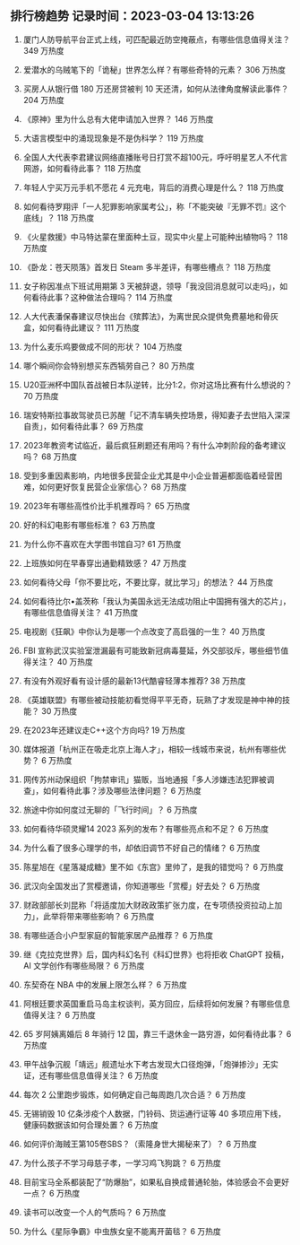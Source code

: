 
## 排行榜趋势 记录时间：2023-03-04 13:13:26
  
  1. 厦门人防导航平台正式上线，可匹配最近防空掩蔽点，有哪些信息值得关注？ 349 万热度
    
  2. 爱潜水的乌贼笔下的「诡秘」世界怎么样？有哪些奇特的元素？ 306 万热度
    
  3. 买房人从银行借 180 万还房贷被判 10 天还清，如何从法律角度解读此事件？ 204 万热度
    
  4. 《原神》里为什么总有大佬申请加入世界？ 146 万热度
    
  5. 大语言模型中的涌现现象是不是伪科学？ 119 万热度
    
  6. 全国人大代表李君建议网络直播账号日打赏不超100元，呼吁明星艺人不代言网游，如何看待此事？ 118 万热度
    
  7. 年轻人宁买万元手机不愿花 4 元充电，背后的消费心理是什么？ 118 万热度
    
  8. 如何看待罗翔评「一人犯罪影响家属考公」，称「不能突破『无罪不罚』这个底线」？ 118 万热度
    
  9. 《火星救援》中马特达蒙在里面种土豆，现实中火星上可能种出植物吗？ 118 万热度
    
  10. 《卧龙：苍天陨落》首发日 Steam 多半差评，有哪些槽点？ 118 万热度
    
  11. 女子称因准点下班试用期第 3 天被辞退，领导「我没回消息就可以走吗」，如何看待此事？这种做法合理吗？ 114 万热度
    
  12. 人大代表潘保春建议尽快出台《殡葬法》，为离世民众提供免费墓地和骨灰盒，如何看待此建议？ 111 万热度
    
  13. 为什么麦乐鸡要做成不同的形状？ 104 万热度
    
  14. 哪个瞬间你会特别想买东西犒劳自己？ 80 万热度
    
  15. U20亚洲杯中国队首战被日本队逆转，比分1:2，你对这场比赛有什么想说的？ 70 万热度
    
  16. 瑞安特斯拉事故驾驶员已苏醒「记不清车辆失控场景，得知妻子去世陷入深深自责」，如何看待此事？ 69 万热度
    
  17. 2023年教资考试临近，最后疯狂刷题还有用吗？有什么冲刺阶段的备考建议吗？ 68 万热度
    
  18. 受到多重因素影响，内地很多民营企业尤其是中小企业普遍都面临着经营困难，如何更好恢复民营企业家信心？ 68 万热度
    
  19. 2023年有哪些高性价比手机推荐吗？ 65 万热度
    
  20. 好的科幻电影有哪些标准？ 63 万热度
    
  21. 为什么你不喜欢在大学图书馆自习? 61 万热度
    
  22. 上班族如何在早春穿出通勤精致感？ 47 万热度
    
  23. 如何看待父母「你不要比吃，不要比穿，就比学习」的想法？ 44 万热度
    
  24. 如何看待比尔•盖茨称「我认为美国永远无法成功阻止中国拥有强大的芯片」，有哪些信息值得关注？ 41 万热度
    
  25. 电视剧《狂飙》中你认为是哪一个点改变了高启强的一生？ 40 万热度
    
  26. FBI 宣称武汉实验室泄漏最有可能致新冠病毒蔓延，外交部驳斥，哪些细节值得关注？ 40 万热度
    
  27. 有没有外观好看有设计感的最新13代酷睿轻薄本推荐? 38 万热度
    
  28. 《英雄联盟》有哪些被动技能初看觉得平平无奇，玩熟了才发现是神中神的技能？ 30 万热度
    
  29. 在2023年还建议走C++这个方向吗? 19 万热度
    
  30. 媒体报道「杭州正在吸走北京上海人才」，相较一线城市来说，杭州有哪些优势？ 6 万热度
    
  31. 网传苏州动保组织「拘禁审讯」猫贩，当地通报「多人涉嫌违法犯罪被调查」，如何看待此事？涉及哪些法律问题？ 6 万热度
    
  32. 旅途中你如何度过无聊的「飞行时间」？ 6 万热度
    
  33. 如何看待华硕灵耀14 2023 系列的发布？有哪些亮点和不足？ 6 万热度
    
  34. 为什么看了很多心理学的书，却依旧调节不好自己的情绪？ 6 万热度
    
  35. 陈星旭在《星落凝成糖》里不如《东宫》里帅了，是我的错觉吗？ 6 万热度
    
  36. 武汉向全国发出了赏樱邀请，你知道哪些「赏樱」好去处？ 6 万热度
    
  37. 财政部部长刘昆称「将适度加大财政政策扩张力度，在专项债投资拉动上加力」，此举将带来哪些影响？ 6 万热度
    
  38. 有哪些适合小户型家庭的智能家居产品推荐？ 6 万热度
    
  39. 继《克拉克世界》后，国内科幻名刊《科幻世界》也将拒收 ChatGPT 投稿，AI 文学创作有哪些局限？ 6 万热度
    
  40. 东契奇在 NBA 中的发展上限怎么样？ 6 万热度
    
  41. 阿根廷要求英国重启马岛主权谈判，英方回应，后续将如何发展？有哪些信息值得关注？ 6 万热度
    
  42. 65 岁阿姨离婚后 8 年骑行 12 国，靠三千退休金一路穷游，如何看待此事？ 6 万热度
    
  43. 甲午战争沉舰「靖远」舰遗址水下考古发现大口径炮弹，「炮弹掺沙」无实证，还有哪些信息值得关注？ 6 万热度
    
  44. 每次 2 公里跑步锻炼，如何确定自己每周跑几次合适？ 6 万热度
    
  45. 无锡销毁 10 亿条涉疫个人数据，门铃码、货运通行证等 40 多项应用下线，健康码数据该如何合理处置？ 6 万热度
    
  46. 如何评价海贼王第105卷SBS？（索隆身世大揭秘来了）？ 6 万热度
    
  47. 为什么孩子不学习母慈子孝，一学习鸡飞狗跳？ 6 万热度
    
  48. 目前宝马全系都装配了“防爆胎”，如果私自换成普通轮胎，体验感会不会更好一点？ 6 万热度
    
  49. 读书可以改变一个人的气质吗？ 6 万热度
    
  50. 为什么《星际争霸》中虫族女皇不能离开菌毯？ 6 万热度
    